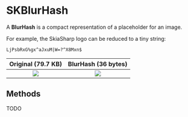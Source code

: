 # SKBlurHash

A **BlurHash** is a compact representation of a placeholder for an image.

For example, the SkiaSharp logo can be reduced to a tiny string:

```
LjPsbRxG%gx^aJxuM|W=?^X8Mxn$
```

| Original (79.7 KB) | BlurHash (36 bytes) |
| :----------------: | :-----------------: |
| ![][orig-img]      | ![][blur-img]       |


## Methods

TODO

[orig-img]: ../../images/extended/skblurhash/logo.png
[blur-img]: ../../images/extended/skblurhash/blur.png
